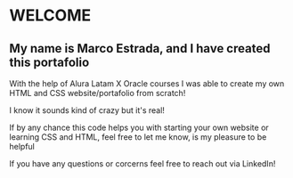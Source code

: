 <h1>
  WELCOME
</h1>
<h2>
  My name is Marco Estrada, and I have created this portafolio
</h2>

<p>
  With the help of Alura Latam X Oracle courses I was able to create my own HTML and CSS website/portafolio from scratch!
</p>
<p>
  I know it sounds kind of crazy but it's real!
</p>
<p>
  If by any chance this code helps you with starting your own website or learning CSS and HTML, feel free to let me know, is my pleasure to be helpful
</p>
<p>
  If you have any questions or corcerns feel free to reach out via LinkedIn!
</p>
